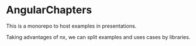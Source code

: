 # AngularChapters
This is a monorepo to host examples in presentations.

Taking advantages of nx, we can split examples and uses cases by libraries.
